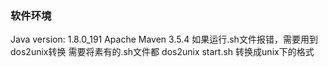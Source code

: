### 软件环境
Java version: 1.8.0_191
Apache Maven 3.5.4
如果运行.sh文件报错，需要用到dos2unix转换
需要将素有的.sh文件都 dos2unix start.sh 转换成unix下的格式
